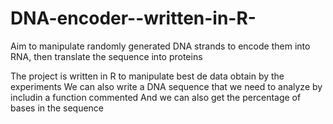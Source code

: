 # DNA-encoder--written-in-R-
Aim to manipulate randomly generated DNA strands to encode them into RNA, then translate the sequence into proteins

The project is written in R to manipulate best de data obtain by the experiments
We can also write a DNA sequence that we need to analyze by includin a function commented
And we can also get the percentage of bases in the sequence
